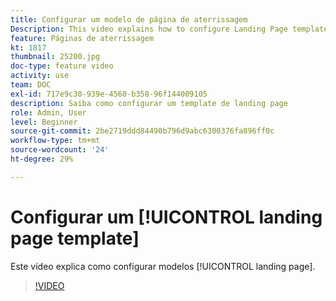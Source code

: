 ```yaml
---
title: Configurar um modelo de página de aterrissagem
Description: This video explains how to configure Landing Page templates in Adobe Campaign Standard.
feature: Páginas de aterrissagem
kt: 1817
thumbnail: 25200.jpg
doc-type: feature video
activity: use
team: DOC
exl-id: 717e9c30-939e-4560-b358-96f144009105
description: Saiba como configurar um template de landing page
role: Admin, User
level: Beginner
source-git-commit: 2be2719ddd84490b796d9abc6300376fa896ff0c
workflow-type: tm+mt
source-wordcount: '24'
ht-degree: 29%

---
```


# Configurar um [!UICONTROL landing page template]

Este vídeo explica como configurar modelos [!UICONTROL landing page].

>[!VIDEO](https://video.tv.adobe.com/v/25200/?quality=12)
